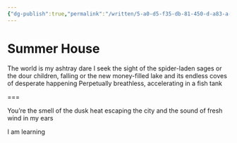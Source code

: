 ```yaml
---
{"dg-publish":true,"permalink":"/written/5-a0-d5-f35-db-81-450-d-a83-a-b56-cb-698550-d/","dgHomeLink":true,"dgPassFrontmatter":false}
---
```


# Summer House
The world is my ashtray
dare I seek the sight
of the spider-laden sages
or the dour children,
falling
or the new money-filled lake
and its endless coves of
desperate happening
Perpetually breathless,
accelerating in a fish tank

===

You’re the smell of the dusk heat
escaping the city
and the sound of fresh wind in my ears

I am learning
